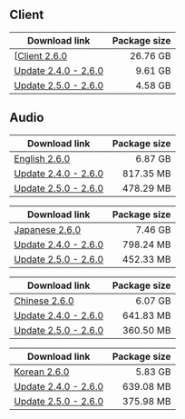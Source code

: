 ## Client

| Download link | Package size |
| ------------- | ------------:|
| [[Client 2.6.0](https://autopatchhk.yuanshen.com/client_app/download/pc_zip/20220318211020_aWEQCaw5ZERt54rm/GenshinImpact_2.6.0.zip) | 26.76 GB |
| [Update 2.4.0 - 2.6.0](https://autopatchhk.yuanshen.com/client_app/update/hk4e_global/10/game_2.4.0_2.6.0_hdiff_IzpvafMJqow6lB2U.zip) | 9.61 GB |
| [Update 2.5.0 - 2.6.0](https://autopatchhk.yuanshen.com/client_app/update/hk4e_global/10/game_2.5.0_2.6.0_hdiff_qr9GvX8ALUe6Puk3.zip) | 4.58 GB |


## Audio

| Download link | Package size |
| ------------- | ------------:|
| [English 2.6.0](https://autopatchhk.yuanshen.com/client_app/download/pc_zip/20220318211020_aWEQCaw5ZERt54rm/Audio_English(US)_2.6.0.zip) | 6.87 GB |
| [Update 2.4.0 - 2.6.0](https://autopatchhk.yuanshen.com/client_app/update/hk4e_global/10/en-us_2.4.0_2.6.0_hdiff_1qv4AlX5YUhtgRbf.zip) | 817.35 MB |
| [Update 2.5.0 - 2.6.0](https://autopatchhk.yuanshen.com/client_app/update/hk4e_global/10/en-us_2.5.0_2.6.0_hdiff_cTrqX6uxY1IH7zVs.zip) | 478.29 MB |

| Download link | Package size |
| ------------- | ------------:|
| [Japanese 2.6.0](https://autopatchhk.yuanshen.com/client_app/download/pc_zip/20220318211020_aWEQCaw5ZERt54rm/Audio_Japanese_2.6.0.zip) | 7.46 GB |
| [Update 2.4.0 - 2.6.0](https://autopatchhk.yuanshen.com/client_app/update/hk4e_global/10/ja-jp_2.4.0_2.6.0_hdiff_P5fa2yuwXFYKEnHN.zip) | 798.24 MB |
| [Update 2.5.0 - 2.6.0](https://autopatchhk.yuanshen.com/client_app/update/hk4e_global/10/ja-jp_2.5.0_2.6.0_hdiff_gRwTfd4VsJXLv9uY.zip) | 452.33 MB |

| Download link | Package size |
| ------------- | ------------:|
| [Chinese 2.6.0](https://autopatchhk.yuanshen.com/client_app/download/pc_zip/20220318211020_aWEQCaw5ZERt54rm/Audio_Chinese_2.6.0.zip) | 6.07 GB |
| [Update 2.4.0 - 2.6.0](https://autopatchhk.yuanshen.com/client_app/update/hk4e_global/10/zh-cn_2.4.0_2.6.0_hdiff_g8JQpXKHxcwSYTGn.zip) | 641.83 MB |
| [Update 2.5.0 - 2.6.0](https://autopatchhk.yuanshen.com/client_app/update/hk4e_global/10/zh-cn_2.5.0_2.6.0_hdiff_TMDQ3PkIdt4ABcXZ.zip) | 360.50 MB |

| Download link | Package size |
| ------------- | ------------:|
| [Korean 2.6.0](https://autopatchhk.yuanshen.com/client_app/download/pc_zip/20220318211020_aWEQCaw5ZERt54rm/Audio_Korean_2.6.0.zip) | 5.83 GB |
| [Update 2.4.0 - 2.6.0](https://autopatchhk.yuanshen.com/client_app/update/hk4e_global/10/ko-kr_2.4.0_2.6.0_hdiff_sYVhI9LJd3yTe5EU.zip) | 639.08 MB |
| [Update 2.5.0 - 2.6.0](https://autopatchhk.yuanshen.com/client_app/update/hk4e_global/10/ko-kr_2.5.0_2.6.0_hdiff_20EY6qkb8IetwBK9.zip) | 375.98 MB |
